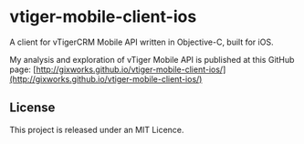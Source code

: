 vtiger-mobile-client-ios
========================

A client for vTigerCRM Mobile API written in Objective-C, built for iOS.

My analysis and exploration of vTiger Mobile API is published at this GitHub page: [http://gixworks.github.io/vtiger-mobile-client-ios/](http://gixworks.github.io/vtiger-mobile-client-ios/)


## License

This project is released under an MIT Licence. 
